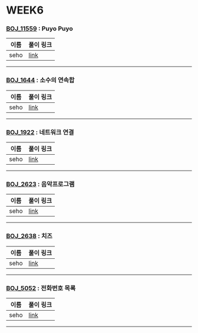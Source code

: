 # WEEK6

### [BOJ_11559](https://boj.kr/11559) : Puyo Puyo

|이름|풀이 링크|
|--|--|
|seho| [link](BOJ11559/seho.py)
---


### [BOJ_1644](https://boj.kr/1644) : 소수의 연속합

|이름|풀이 링크|
|--|--|
|seho| [link](BOJ1644/seho.py)
---


### [BOJ_1922](https://boj.kr/1922) : 네트워크 연결

|이름|풀이 링크|
|--|--|
|seho| [link](BOJ1922/seho.py)
---


### [BOJ_2623](https://boj.kr/2623) : 음악프로그램

|이름|풀이 링크|
|--|--|
|seho| [link](BOJ2623/seho.py)
---


### [BOJ_2638](https://boj.kr/2638) : 치즈

|이름|풀이 링크|
|--|--|
|seho| [link](BOJ2638/seho.py)
---


### [BOJ_5052](https://boj.kr/5052) : 전화번호 목록

|이름|풀이 링크|
|--|--|
|seho| [link](BOJ5052/seho.py)
---
